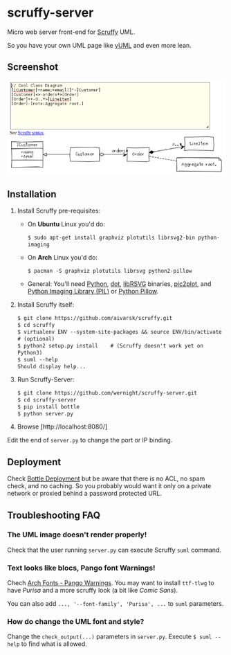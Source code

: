 scruffy-server
==============

Micro web server front-end for [Scruffy](https://github.com/aivarsk/scruffy) UML.

So you have your own UML page like [yUML](http://yuml.me) and even more lean.

Screenshot
----------

![Screenshot](screenshot.png)


Installation
------------

 1. Install Scruffy pre-requisites:
      * On **Ubuntu** Linux you'd do:

            $ sudo apt-get install graphviz plotutils librsvg2-bin python-imaging

      * On **Arch** Linux you'd do:

            $ pacman -S graphviz plotutils librsvg python2-pillow

      * General: You'll need [Python](http://www.python.org/), [dot](http://www.graphviz.org/), [libRSVG](https://wiki.gnome.org/Projects/LibRsvg) binaries, [pic2plot](http://www.gnu.org/software/plotutils/), and [Python Imaging Library (PIL)](http://www.pythonware.com/products/pil/) or [Python Pillow](http://pillow.readthedocs.org/).

 2. Install Scruffy itself:

        $ git clone https://github.com/aivarsk/scruffy.git
        $ cd scruffy
        $ virtualenv ENV --system-site-packages && source ENV/bin/activate    # (optional)
        $ python2 setup.py install    # (Scruffy doesn't work yet on Python3)
        $ suml --help
        Should display help...

 3. Run Scruffy-Server:

        $ git clone https://github.com/wernight/scruffy-server.git
        $ cd scruffy-server
        $ pip install bottle
        $ python server.py

 4. Browse [http://localhost:8080/]

Edit the end of `server.py` to change the port or IP binding.


Deployment
----------

Check [Bottle Deployment](http://bottlepy.org/docs/dev/tutorial.html#deployment) but be aware that
there is no ACL, no spam check, and no caching. So you probably would want it only on a private network
or proxied behind a password protected URL.


Troubleshooting FAQ
-------------------

### The UML image doesn't render properly!

Check that the user running `server.py` can execute Scruffy `suml` command.


### Text looks like blocs, Pango font Warnings!

Chech [Arch Fonts - Pango Warnings](https://wiki.archlinux.org/index.php/fonts#Pango_Warnings). You may want to install `ttf-tlwg` to have *Purisa*
and a more scruffy look (a bit like *Comic Sans*).

You can also add `..., '--font-family', 'Purisa', ...` to `suml` parameters.


### How do change the UML font and style?

Change the `check_output(...)` parameters in `server.py`.
Execute `$ suml --help` to find what is allowed.
